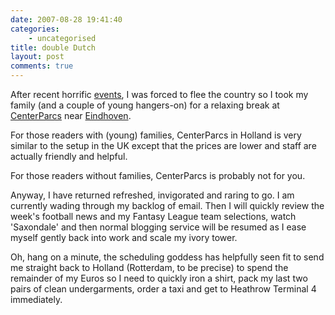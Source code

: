 ```yaml
---
date: 2007-08-28 19:41:40
categories:
    - uncategorised
title: double Dutch
layout: post
comments: true
---
```

After recent horrific
[events](http://news.bbc.co.uk/sport1/hi/football/eng_prem/6941879.stm),
I was forced to flee the country so I took my family (and a couple of
young hangers-on) for a relaxing break at
[CenterParcs](http://www.centerparcs.com/EN/GB/villages/kempervennen)
near
[Eindhoven](http://www.nbrightside.com/blog/2006/02/19/poor-mans-satellite-navigation/).

For those readers with (young) families, CenterParcs in Holland is very
similar to the setup in the UK except that the prices are lower and
staff are actually friendly and helpful.

For those readers without families, CenterParcs is probably not for you.

Anyway, I have returned refreshed, invigorated and raring to go. I am
currently wading through my backlog of email. Then I will quickly review
the week's football news and my Fantasy League team selections, watch
'Saxondale' and then normal blogging service will be resumed as I ease
myself gently back into work and scale my ivory tower.

Oh, hang on a minute, the scheduling goddess has helpfully seen fit to
send me straight back to Holland (Rotterdam, to be precise) to spend the
remainder of my Euros so I need to quickly iron a shirt, pack my last
two pairs of clean undergarments, order a taxi and get to Heathrow
Terminal 4 immediately.
